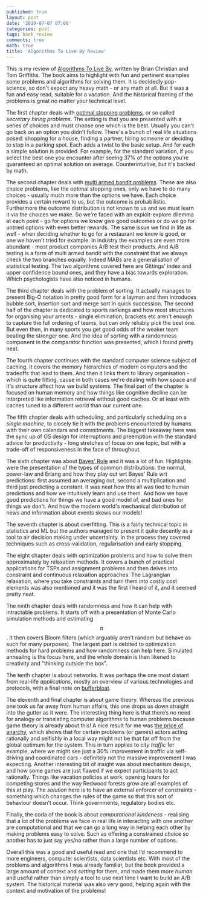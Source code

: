 ```yaml
---
published: true
layout: post
date: '2019-07-07 07:00'
categories: post
tags: book_review
comments: true
math: true
title: 'Algorithms To Live By Review'
---
```

This is my review of [Algorithms To Live By](https://www.amazon.com/Algorithms-Live-Computer-Science-Decisions/dp/1627790365), written by Brian Christian and Tom Griffiths. The book aims to highlight with fun and pertinent examples some problems and algorithms for solving them. It is decidedly pop-science, so don't expect any heavy math - or any math at all. But it was a fun and easy read, suitable for a vacation. And the historical framing of the problems is great no matter your technical level.

The first chapter deals with [optimal stopping problems](https://en.wikipedia.org/wiki/Optimal_stopping), or so called _secretary hiring problems_. The setting is that you are presented with a series of choices and must choose one which is the best. Usually you can't go back on an option you didn't follow. There's a bunch of real life situations posed: shopping for a house, finding a partner, hiring someone or deciding to stop in a parking spot. Each adds a twist to the basic setup. And for each a simple solution is provided. For example, for the standard variation, if you select the best one you encounter after seeing 37% of the options you're guaranteed an optimal solution on average. Counterintuitive, but it's backed by math.

The second chapter deals with [multi armed bandit problems](https://en.wikipedia.org/wiki/Multi-armed_bandit). These are also choice problems, like the optimal stopping ones, only we have to do many choices - usually much more than the options we have. Each choice provides a certain reward to us, but the outcome is probabilistic. Furthermore the outcome distribution is not known to us and we must learn it via the choices we make. So we're faced with an exploit-explore dilemma at each point - go for options we know give good outcomes or do we go for untried options with even better rewards. The same issue we find in life as well - when deciding whether to go for a restaurant we know is good, or one we haven't tried for example. In industry the examples are even more abundant - most product companies A/B test their products. And A/B testing is a form of multi armed bandit with the constraint that we always check the two branches equally. Indeed MABs are a generalisation of statistical testing. The two algorithms covered here are Gittings' index and upper confidence bound ones, and they have a bias towards exploration. Which psychologists have also noticed in humans.

The third chapter deals with the problem of sorting. It actually manages to present Big-O notation in pretty good form for a layman and then introduces bubble sort, insertion sort and merge sort in quick succession. The second half of the chapter is dedicated to sports rankings and how most structures for organising your aments - single elimination, brackets etc aren't enough to capture the full ordering of teams, but can only reliably pick the best one. But even then, in many sports you get good odds of the weaker team beating the stronger one. And the idea of sorting with a randomness component in the comparator function was presented, which I found pretty neat.

The fourth chapter continues with the standard computer science subject of caching. It covers the memory hierarchies of modern computers and the tradeoffs that lead to them. And then it links them to library organisation - which is quite fitting, cause in both cases we're dealing with how space and it's structure affect how we build systems. The final part of the chapter is focused on human memory and how things like cognitive decline can be interpreted like information retrieval without good caches. Or at least with caches tuned to a different world than our current one.

The fifth chapter deals with scheduling, and particularly scheduling on a _single machine_, to closely tie it with the problems encountered by humans with their own calendars and commitments. The biggest takeaway here was the sync up of OS design for interruptions and preemption with the standard advice for productivity - long stretches of focus on one topic, but with a trade-off of responsiveness in the face of throughout.

The sixth chapter was about [Bayes' Rule](https://en.wikipedia.org/wiki/Bayes%27_theorem) and it was a lot of fun. Highlights were the presentation of the types of common distributions: the normal, power-law and Erlang and how they play out wrt Bayes' Rule wrt predictions: first assumed an averaging out, second a multiplication and third just predicting a constant. It was neat how this all was tied to human predictions and how we intuitively learn and use them. And how we have good predictions for things we have a good model of, and bad ones for things we don't. And how the modern world's mechanical distribution of news and information about events skews our models!

The seventh chapter is about overfitting. This is a fairly technical topic in statistics and ML but the authors managed to present it quite decently as a tool to air decision making under uncertainty. In the process they covered techniques such as cross-validation, regularisation and early stopping.

The eight chapter deals with optimization problems and how to solve them approximately by relaxation methods. It covers a bunch of practical applications for TSPs and assignment problems and then delves into constraint and continuous relaxation approaches. The Lagrangian relaxation, where you take constraints and turn them into costly cost elements was also mentioned and it was the first I heard of it, and it seemed pretty neat.

The ninth chapter deals with randomness and how it can help with intractable problems. It starts off with a presentation of Monte Carlo simulation methods and estimating $$\pi$$. It then covers Bloom filters (which arguably aren't random but behave as such for many purposes). The largest part is debited to optimization methods for hard problems and how randomness can help here. Simulated annealing is the focus here, and the whole domain is then likened to creativity and "thinking outside the box".

 The tenth chapter is about networks. It was perhaps the one most distant from real-life _applications_, mostly an overview of various technologies and protocols, with a final note on [bufferbloat](https://en.wikipedia.org/wiki/Bufferbloat).

The eleventh and final chapter is about game theory. Whereas the previous one took us far away from human affairs, this one drops us down straight into the gutter as it were. The interesting thing here is that there’s no need for analogy or translating computer algorithms to human problems because game theory is already about this! A nice result for me was [the price of anarchy](https://en.wikipedia.org/wiki/Price_of_anarchy), which shows that for certain problems (or games) actors acting rationally and selfishly in a local way might not be that far off from the global optimum for the system. This in turn applies to _city traffic_ for example, where we might see just a 30% improvement in traffic via self-driving and coordinated cars - definitely not the massive improvement I was expecting. Another interesting bit of insight was about mechanism design, and how some games are just flawed if we expect participants to act rationally. Things like vacation policies at work, opening hours for competing stores and the way Redwood forests grow are all examples of this at play. The _solution_ here is to have an external enforcer of constraints - something which changes the rules of the game so that this sort of behaviour doesn’t occur. Think governments, regulatory bodies etc.

Finally, the coda of the book is about _computational kindeness_ - realising that a lot of the problems we face in real life in interacting with one another are computational and that we can go a long way in helping each other by making problems easy to solve. Such as offering a constrained choice so another has to just say yes/no rather than a large number of options.

Overall this was a good and useful read and one that I’d recommend to more engineers, computer scientists, data scientists etc. With most of the problems and algorithms I was already familiar, but the book provided a large amount of context and _setting_ for them, and made them more _human_ and useful rather than simply a tool to use next time I want to build an A/B system. The historical material was also very good, helping again with the context and motivation of the problems!
